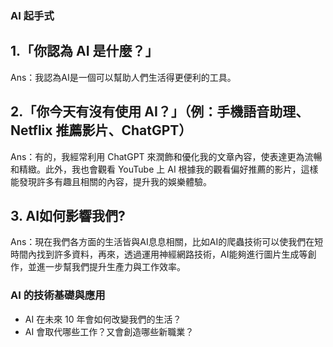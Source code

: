 ### AI 起手式
## 1.「你認為 AI 是什麼？」
Ans：我認為AI是一個可以幫助人們生活得更便利的工具。

## 2.「你今天有沒有使用 AI？」（例：手機語音助理、Netflix 推薦影片、ChatGPT）
Ans：有的，我經常利用 ChatGPT 來潤飾和優化我的文章內容，使表達更為流暢和精緻。此外，我也會觀看 YouTube 上 AI 根據我的觀看偏好推薦的影片，這樣能發現許多有趣且相關的內容，提升我的娛樂體驗。

## 3. AI如何影響我們?
Ans：現在我們各方面的生活皆與AI息息相關，比如AI的爬蟲技術可以使我們在短時間內找到許多資料，再來，透過運用神經網路技術，AI能夠進行圖片生成等創作，並進一步幫我們提升生產力與工作效率。

### AI 的技術基礎與應用
- AI 在未來 10 年會如何改變我們的生活？
- AI 會取代哪些工作？又會創造哪些新職業？
